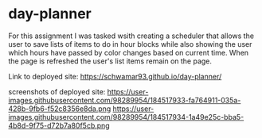 # day-planner

For this assignment I was tasked wsith creating a scheduler that allows the user to save lists of items to do in hour blocks while also showing the user which hours have passed by color changes based on current time. When the page is refreshed the user's list items remain on the page. 

Link to deployed site:
https://schwamar93.github.io/day-planner/

screenshots of deployed site:
https://user-images.githubusercontent.com/98289954/184517933-fa764911-035a-428b-9fb6-f52c8356e8da.png
https://user-images.githubusercontent.com/98289954/184517934-1a49e25c-bba5-4b8d-9f75-d72b7a80f5cb.png
